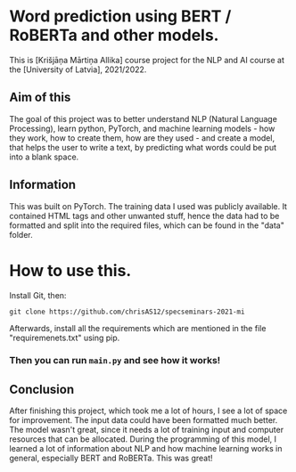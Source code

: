 # Word prediction using BERT / RoBERTa and other models.
This is [Krišjāņa Mārtiņa Allika] course project for the NLP and AI course at the [University of Latvia], 2021/2022.

## Aim of this
The goal of this project was to better understand NLP (Natural Language Processing), learn python, PyTorch, and machine learning models - how they work, how to create them, how are they used -  and create a model, that helps the user to write a text, by predicting what words could be put into a blank space. 

## Information

This was built on PyTorch. The training data I used was publicly available. It contained HTML tags and other unwanted stuff, hence the data had to be formatted and split into the required files, which can be found in the "data" folder. 


# How to use this.

Install Git, then:	

``` git clone https://github.com/chrisAS12/specseminars-2021-mi ```

Afterwards, install all the requirements which are mentioned in the file "requiremenets.txt" using pip. 

### Then you can run ``` main.py ``` and see how it works!

## Conclusion
After finishing this project, which took me a lot of hours, I see a lot of space for improvement. The input data could have been formatted much better. The model wasn't great, since it needs a lot of training input and computer resources that can be allocated. During the programming of this model, I learned a lot of information about NLP and how machine learning works in general, especially BERT and RoBERTa. This was great! 